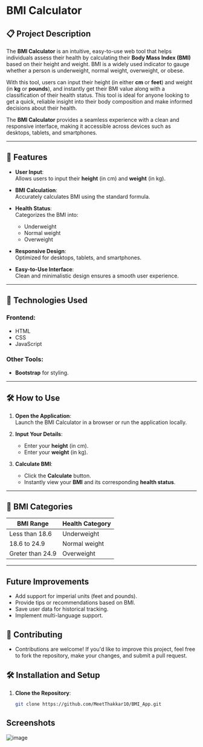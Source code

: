 # BMI Calculator

## 📋 Project Description
The **BMI Calculator** is an intuitive, easy-to-use web tool that helps individuals assess their health by calculating their **Body Mass Index (BMI)** based on their height and weight. BMI is a widely used indicator to gauge whether a person is underweight, normal weight, overweight, or obese.  

With this tool, users can input their height (in either **cm** or **feet**) and weight (in **kg** or **pounds**), and instantly get their BMI value along with a classification of their health status. This tool is ideal for anyone looking to get a quick, reliable insight into their body composition and make informed decisions about their health.

The **BMI Calculator** provides a seamless experience with a clean and responsive interface, making it accessible across devices such as desktops, tablets, and smartphones.

---

## 🚀 Features
- **User Input**:  
  Allows users to input their **height** (in cm) and **weight** (in kg).
  
- **BMI Calculation**:  
  Accurately calculates BMI using the standard formula.

- **Health Status**:  
  Categorizes the BMI into:
  - Underweight  
  - Normal weight  
  - Overweight   

- **Responsive Design**:  
  Optimized for desktops, tablets, and smartphones.

- **Easy-to-Use Interface**:  
  Clean and minimalistic design ensures a smooth user experience.

---

## 🔧 Technologies Used
### Frontend:
- HTML  
- CSS  
- JavaScript

### Other Tools:
- **Bootstrap** for styling.

---

## 🛠️ How to Use
1. **Open the Application**:  
   Launch the BMI Calculator in a browser or run the application locally.

2. **Input Your Details**:  
   - Enter your **height** (in cm).  
   - Enter your **weight** (in kg).

3. **Calculate BMI**:  
   - Click the **Calculate** button.  
   - Instantly view your **BMI** and its corresponding **health status**.

---

## 🌟 BMI Categories

| **BMI Range**        | **Health Category** |
|-----------------------|---------------------|
| Less than 18.6       | Underweight         |
| 18.6 to 24.9         | Normal weight       |
| Greter than 24.9           | Overweight          |


---
## Future Improvements
  - Add support for imperial units (feet and pounds).  
  - Provide tips or recommendations based on BMI.
  - Save user data for historical tracking.
  - Implement multi-language support.

## 🤝 Contributing
  - Contributions are welcome! If you'd like to improve this project, feel free to fork the repository, make your changes, and submit a pull request.
## 🛠️ Installation and Setup
1. **Clone the Repository**:
   ```bash
   git clone https://github.com/MeetThakkar10/BMI_App.git
## Screenshots
![image](https://github.com/user-attachments/assets/b322ed6e-cbb5-4a62-9a2d-462b31522f82)

